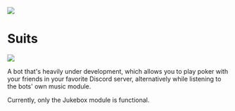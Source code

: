 ![](https://github.com/F0903/PokerBot/workflows/.NET%20Core/badge.svg)
# Suits
![](https://i.imgur.com/SbyBTqR.png)

A bot that's heavily under development, which allows you to play poker with your friends in your favorite Discord server, alternatively while listening to the bots' own music module.

Currently, only the Jukebox module is functional.
